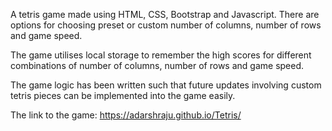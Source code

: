 A tetris game made using HTML, CSS, Bootstrap and Javascript.
There are options for choosing preset or custom number of columns, number of rows and game speed.

The game utilises local storage to remember the high scores for different combinations of number of columns, number of rows and game speed.

The game logic has been written such that future updates involving custom tetris pieces can be implemented into the game easily.

The link to the game: https://adarshraju.github.io/Tetris/
